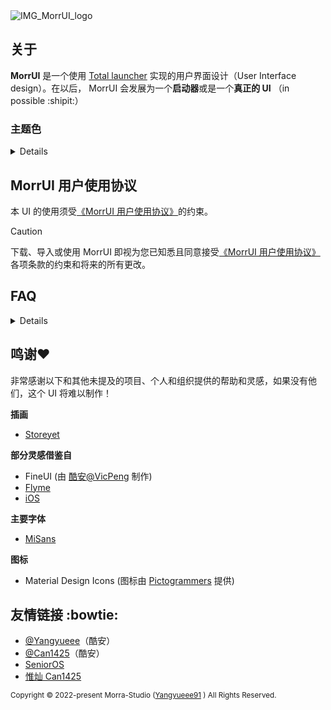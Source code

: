 <picture>
  <source media="(prefers-color-scheme: dark)" srcset="https://github.com/Yangyueee91/MorrUI/assets/151371382/2d0207c1-2648-4ed2-9dce-0a0e7307724d">
  <source media="(prefers-color-scheme: light)" srcset="https://github.com/Yangyueee91/MorrUI/assets/151371382/5a13556c-f949-43e8-ba31-8646beb7c9ac">
  <img alt="IMG_MorrUI_logo" src="https://github.com/Yangyueee91/MorrUI/assets/151371382/3743ab60-6a06-4fae-a172-6d077199d5c9">
</picture>

## 关于
**MorrUI** 是一个使用 [Total launcher](https://play.google.com/store/apps/details?id=com.ss.launcher2) 实现的用户界面设计（User Interface design）。在以后， MorrUI 会发展为一个**启动器**或是一个**真正的 UI** （in possible :shipit:）

### 主题色
<details>

- `#5B95F6` **Morra Blue**
- `#4066AB` **Morra Blue** dark
- `#4382E1` **Morra Blue** light
- `#6379B3` **Morra Blue** pure
- `#1C1B1F` background
- `#1E1E21` background pure
</details>

## MorrUI 用户使用协议
本 UI 的使用须受[《MorrUI 用户使用协议》](https://github.com/Yangyueee91/MorrUI/blob/main/MorrUI-User-Agreement.md)的约束。
> [!CAUTION]
> 下载、导入或使用 MorrUI 即视为您已知悉且同意接受[《MorrUI 用户使用协议》](https://github.com/Yangyueee91/MorrUI/blob/main/MorrUI-User-Agreement.md)各项条款的约束和将来的所有更改。

## FAQ
<details>

### Q1 如何浏览主题活动？
[点击查看↗](https://www.coolapk.com/u/19725581?from=qr)

---
### Q2 如何导入？
[点击查看↗](https://www.coolapk.com/feed/37039246?shareKey=YmM4NTIxZTU2ZTk5NjU4OWI2NDQ~&shareUid=19725581&shareFrom=com.coolapk.market_13.4.1)

---
### Q3 我想要基于 MorrUI 进行二次创作？
OpenMorra 是享用 [**CC BY-NC-SA 4.0 DEED**](https://creativecommons.org/licenses/by-nc-sa/4.0/deed.zh-hans) 协议共享的 Total Launcher 主题包，它拥有 MorrUI 的大部分特性，创作者可依照上述协议进行对 OpenMorra 的二次创作。若要详细了解 OpenMorra 请参见[此处](https://github.com/Yangyueee91/OpenMorra)。
</details>

## 鸣谢❤️
非常感谢以下和其他未提及的项目、个人和组织提供的帮助和灵感，如果没有他们，这个 UI 将难以制作！

**插画**
- [Storeyet](https://storyset.com/)

**部分灵感借鉴自**
- FineUI (由 [酷安@VicPeng](http://www.coolapk.com/u/3649029/) 制作)
- [Flyme](https://www.flyme.com/)
- [iOS](https://www.apple.com/ios/)

**主要字体**
- [MiSans](https://hyperos.mi.com/font/)

**图标**
- Material Design Icons (图标由 [Pictogrammers](https://pictogrammers.com/library/mdi/) 提供)

## 友情链接 :bowtie:
- [@Yangyueee](http://www.coolapk.com/u/19725581)（酷安）
- [@Can1425](https://www.coolapk.com/u/16491420)（酷安）
- [SeniorOS](https://gitee.com/can1425/)
- [惟灿 Can1425](https://can1425.best1.top)

<sub> Copyright © 2022-present Morra-Studio ([Yangyueee91](https://github.com/Yangyueee91) ) All Rights Reserved. </sub>
